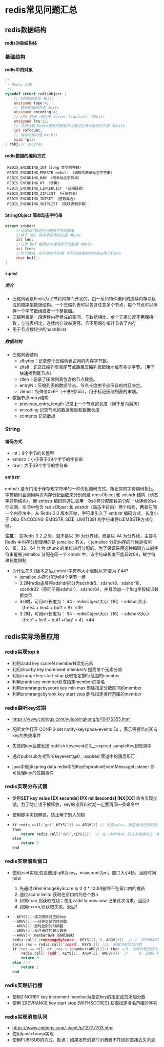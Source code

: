 # redis常见问题汇总

## redis数据结构

#### redis对象结构体

### 基础结构

#### redis中的对象

```C
/*
 * Redis 对象
 */
typedef struct redisObject {
    // 5种数据类型 4bits
    unsigned type:4;
    // 数据的编码方式 4bits
    unsigned encoding:4;
    // LRU 时间（相对于 server.lruclock） 24bits
    unsigned lru:22;
    // 引用计数 Redis里面的数据可以通过引用计数进行共享 32bits
    int refcount;
    // 指向对象的值 64-bit
    void *ptr;
} robj;// 16bytes
```

#### redis数据的编码方式

```
 REDIS_ENCODING_INT（long 类型的整数）
 REDIS_ENCODING_EMBSTR embstr （编码的简单动态字符串）
 REDIS_ENCODING_RAW （简单动态字符串）
 REDIS_ENCODING_HT （字典）
 REDIS_ENCODING_LINKEDLIST （双端链表）
 REDIS_ENCODING_ZIPLIST （压缩列表）
 REDIS_ENCODING_INTSET （整数集合）
 REDIS_ENCODING_SKIPLIST （跳跃表和字典）
```

#### StringObject 简单动态字符串

```C
struct sdshdr{
     //记录buf数组中已使用字节的数量
     //等于 SDS 保存字符串的长度 4byte
     int len;
     //记录 buf 数组中未使用字节的数量 4byte
     int free;
     //字节数组，用于保存字符串 字节\0结尾的字符串占用了1byte
     char buf[];
}
```

#### ziplist

##### 简介

- 压缩列表是Redis为了节约内存而开发的，由一系列特殊编码的连续内存块组成的顺序型数据结构。一个压缩列表可以包含任意多个节点，每个节点可以保存一个字节数组或者一个整数值。
- 压缩列表是一段连续内存组成的空间，与数组相比，单个元素长度不用保持一致；与链表相比，连续内存效率更高，且不用保存指针节省了内存
- 用于节点数较少的hash和list

##### 数据结构

- 压缩列表结构
  - zlbytes：记录整个压缩列表占用的内存字节数。
  - zltail：记录压缩列表表尾节点距离压缩列表起始地址有多少字节。（用于快速找到尾节点）
  - zllen：记录了压缩列表包含的节点数量。
  - entryN：压缩列表的数据节点，节点长度由节点保存的内容决定。
  - zlend：特殊值0xFF（十进制255），用于标记压缩列表的末端。
- 数据节点entry结构
  - previous_entry_length 记录上一个节点的长度（用于反向遍历）
  - encoding 记录节点的数据类型和数据长度
  - contents 记录数据



### String

#### 编码方式

- int：8个字节的长整型 
- embstr：小于等于39个字节的字符串 
- raw：大于39个字节的字符串 

#### embstr

embstr 是专门用于保存短字符串的一种优化编码方式，跟正常的字符编码相比，字符编码会调用两次内存分配函数来分别创建 redisObject 和 sdshdr 结构（动态字符串结构），而 embstr 编码则通过调用一次内存分配函数来分配一块连续的内存空间，空间中包含 redisObject 和 sdshdr（动态字符串）两个结构，两者在同一个内存块中。从 Redis 3.0 版本开始，字符串引入了 embstr 编码方式，长度小于 OBJ_ENCODING_EMBSTR_SIZE_LIMIT(39) 的字符串将以EMBSTR方式存储。

**注意**： 在Redis 3.2 之后，就不是以 39 为分界线，而是以 44 为分界线，主要与 Redis 中内存分配使用的是 jemalloc 有关。（ jemalloc 分配内存的时候是按照 8、16、32、64 作为 chunk 的单位进行分配的。为了保证采用这种编码方式的字符串能被 jemalloc 分配在同一个 chunk 中，该字符串长度不能超过64，故字符串长度限制

- 为什么在3.2版本之后,embstr字符串大小限制从39变为了44?
  - jemalloc 内存分配为64个字节一组
  - 3.2时redis底层将sdshdr拆分为sdshdr5、sdshdr8、sdshdr16、sdshdr32（等同于原sdshdr）、sdshdr64，并且添加一个flag字段标识数据类型
  - 3.0时，可用str长度为： 64 - redisObject大小（16）- sdshdr大小（free4 + len4 + buf1 = 9）=39
  - 3.2时，可用str长度为： 64 - redisObject大小（16）- sdshdr8大小（free1 + len1 + buf1 +flag1 = 4）=44

## redis实际场景应用

### redis实现top k

- 利用zadd key scoreN memberN添加元素
- 利用zincrby key increment memberN 提高某个元素分值
- 利用zrange key start stop 获取指定排行范围的member
- 利用zrank key member获取指定member的排名
- 利用zremrangebyscore key min max 删除指定分数区间的member
- 利用zremrangebyrank key start stop 删除指定排行范围的member

### redis监听key过期

- https://www.cnblogs.com/yuluoxingkong/p/10475355.html

- 配置文件打开 CONFIG set notify-keyspace-events Ex ，表示需要监听所有key的失效事件
- 失效的key会被发送 publish keyevent@0__:expired sampleKey到管道中
- 通过pub/sub方式监听keyevent@0__:expired 管道中的消息即可
- java中继承spring data redis中的KeyExpirationEventMessageListener 即可处理key的过期事件

### redis实现分布式锁

- 使用**SET key value [EX seconds] [PX milliseconds] [NX|XX]** 命令实现加锁，为了防止锁不被释放，key的设置和过期一定要再同一条命令中

-  使用脚本实现解锁，防止解了别人的锁

- ```C
  if redis.call("get",KEYS[1]) == ARGV[1] // 检查value，确定是自己加的锁
  then
      return redis.call("del",KEYS[1])  // 在一条命令中，防止并发操作上一条检查和解锁中间有其他操作插队
  else
      return 0
  end
  ```

### redis实现滑动窗口

- 使用zset实现,假设使用lq作为key，maxcount为m，窗口大小t秒，当前时间now
  1. 先通过zRemRangeByScore lq 0 (t * 1000)删除不在窗口内的成员
  2. 通过zcard limitq 获取在窗口内的总个数n
  3. 如果m>n,则获取成功；使用zadd lq now now 记录此次请求，返回0
  4. 如果m<=n,则获取失败，返回1

- ```C
  --KEYS[1]:该次限流对应的key
  --ARGV[1]:一分钟之前的时间戳
  --ARGV[2]:此时此刻的时间戳
  --ARGV[3]:允许通过的最大数量
  --ARGV[4]:member名称（随机生成）
  redis.call('zremrangeByScore', KEYS[1], 0, ARGV[1])  // 1. ZREMRANGEBYSCORE key min max,删除窗口外成员
  local res = redis.call('zcard', KEYS[1]) //2. 获取当前成员计数
  if (res == nil) or (res < tonumber(ARGV[3])) then //3. 判断计数是否大于限流值
      redis.call('zadd', KEYS[1], ARGV[2], ARGV[4])  // 	4. ZADD key score1 member1，不大于则添加
      return 0
  else //4
      return 1 
  end
  ```

### redis实现排行榜

- 使用ZINCRBY key increment member为指定key的指定成员添加分数
- 使用 ZREVRANGE key start stop [WITHSCORES] 获取指定排名范围的序列

### redis实现消息队列

- https://www.cnblogs.com/-wenli/p/12777703.html
- 使用lpush brpop实现
- 使用PUB/SUB的方式，缺点：如果发布消息时消费者不在线则直接丢失消息